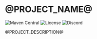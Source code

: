 # @PROJECT_NAME@
![Maven Central](https://img.shields.io/maven-central/)
![License](https://img.shields.io/github/license/)
![Discord](https://img.shields.io/discord/)

@PROJECT_DESCRIPTION@
